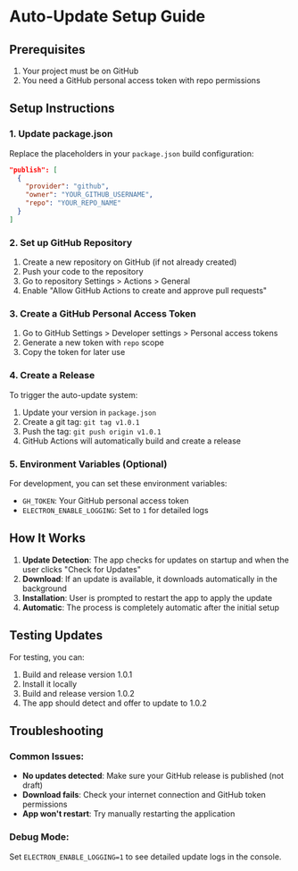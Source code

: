 # Auto-Update Setup Guide

## Prerequisites
1. Your project must be on GitHub
2. You need a GitHub personal access token with repo permissions

## Setup Instructions

### 1. Update package.json
Replace the placeholders in your `package.json` build configuration:
```json
"publish": [
  {
    "provider": "github",
    "owner": "YOUR_GITHUB_USERNAME",
    "repo": "YOUR_REPO_NAME"
  }
]
```

### 2. Set up GitHub Repository
1. Create a new repository on GitHub (if not already created)
2. Push your code to the repository
3. Go to repository Settings > Actions > General
4. Enable "Allow GitHub Actions to create and approve pull requests"

### 3. Create a GitHub Personal Access Token
1. Go to GitHub Settings > Developer settings > Personal access tokens
2. Generate a new token with `repo` scope
3. Copy the token for later use

### 4. Create a Release
To trigger the auto-update system:
1. Update your version in `package.json`
2. Create a git tag: `git tag v1.0.1`
3. Push the tag: `git push origin v1.0.1`
4. GitHub Actions will automatically build and create a release

### 5. Environment Variables (Optional)
For development, you can set these environment variables:
- `GH_TOKEN`: Your GitHub personal access token
- `ELECTRON_ENABLE_LOGGING`: Set to `1` for detailed logs

## How It Works

1. **Update Detection**: The app checks for updates on startup and when the user clicks "Check for Updates"
2. **Download**: If an update is available, it downloads automatically in the background
3. **Installation**: User is prompted to restart the app to apply the update
4. **Automatic**: The process is completely automatic after the initial setup

## Testing Updates

For testing, you can:
1. Build and release version 1.0.1
2. Install it locally
3. Build and release version 1.0.2
4. The app should detect and offer to update to 1.0.2

## Troubleshooting

### Common Issues:
- **No updates detected**: Make sure your GitHub release is published (not draft)
- **Download fails**: Check your internet connection and GitHub token permissions
- **App won't restart**: Try manually restarting the application

### Debug Mode:
Set `ELECTRON_ENABLE_LOGGING=1` to see detailed update logs in the console.
